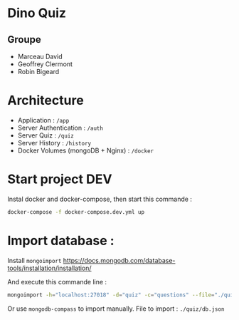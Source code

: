 # Dino Quiz

## Groupe

- Marceau David
- Geoffrey Clermont
- Robin Bigeard

# Architecture

- Application : `/app`
- Server Authentication : `/auth`
- Server Quiz : `/quiz`
- Server History : `/history`
- Docker Volumes (mongoDB + Nginx) : `/docker`

# Start project DEV
Instal docker and docker-compose,
then start this commande :
```bash
docker-compose -f docker-compose.dev.yml up
```

# Import database :
Install `mongoimport`
https://docs.mongodb.com/database-tools/installation/installation/

And execute this commande line :
```bash
mongoimport -h="localhost:27018" -d="quiz" -c="questions" --file="./quiz/db.json"
```
Or use `mongodb-compass` to import manually.
File to import : `./quiz/db.json`
